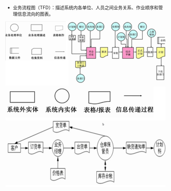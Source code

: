 - 业务流程图（TFD）：描述系统内各单位、人员之间业务关系、作业顺序和管理信息流向的图表。

<img src="../../pictures/Snipaste_2023-05-27_16-57-48.png" width="1000"/>

<img src="../../pictures/Snipaste_2023-05-27_17-06-04.png" width="500"/>  